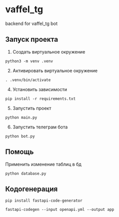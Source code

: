 # vaffel_tg

backend for vaffel_tg bot

## Запуск проекта

1. Создать виртуальное окружение

```
python3 -m venv .venv
```

2. Активировать виртуальное окружение

```
. .venv/bin/activate
```

4. Установить зависимости

```
pip install -r requirements.txt
```

5. Запустить проект

```
python main.py
```
6. Запустить телеграм бота

```
python bot.py
```

## Помощь

Применить изменение таблиц в бд

```
python database.py
```

## Кодогенерация

```
pip install fastapi-code-generator
```

```
fastapi-codegen --input openapi.yml --output app
```
